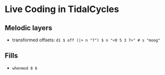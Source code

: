 # Live Coding in TidalCycles

## Melodic layers
- transformed offsets: `d1 $ off (|+ n "7") $ n "<0 5 3 7>" # s "moog"`

## Fills
- `whenmod 8 6`